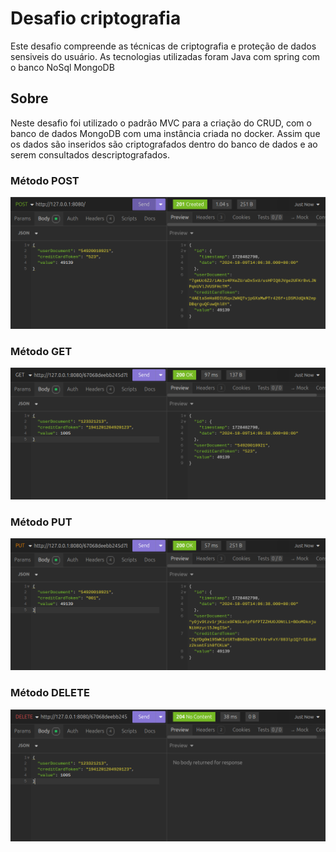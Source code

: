 # Desafio criptografia

Este desafio compreende as técnicas de criptografia e proteção de dados sensiveis do usuário.
As tecnologias utilizadas foram Java com spring com o banco NoSql MongoDB 

## Sobre

Neste desafio foi utilizado o padrão MVC para a criação do CRUD, com o banco de dados MongoDB com uma instância criada
no docker. Assim que os dados são inseridos são criptografados dentro do banco de dados e ao serem consultados descriptografados.

### Método POST
![post.png](src/assets/post.png)

### Método GET
![get.png](src/assets/get.png)

### Método PUT
![put.png](src/assets/put.png)

### Método DELETE
![delete.png](src/assets/delete.png)
